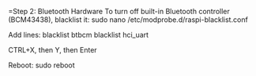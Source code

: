 =Step 2: Bluetooth Hardware
To turn off built-in Bluetooth controller (BCM43438), blacklist it:
sudo nano /etc/modprobe.d/raspi-blacklist.conf

Add lines:
blacklist btbcm
blacklist hci_uart

CTRL+X, then Y, then Enter

Reboot:
sudo reboot
